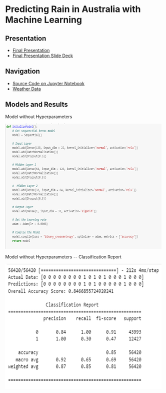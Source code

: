 # Predicting Rain in Australia with Machine Learning

## Presentation
<ul>
	<li><a href="https://drive.google.com/file/d/1wKOLgBfgVbBIzNjm5v0Bb40ZcPuOenvl/view?usp=sharing" target="_blank">Final Presentation</a></li>
	<li><a href="https://docs.google.com/presentation/d/19yF-Agj6ZCcrFiVaeJ421IUeNZbz5jEHNCNFmDedbP8/edit?usp=sharing" target="_blank">Final Presentation Slide Deck</a></li>
</ul>

## Navigation
+ <a href="https://github.com/behnke2424/ai-mjbehnke/blob/master/final/Predicting%20Rain%20in%20Australia%20.ipynb" target="_blank">Source Code on Jupyter Notebook</a>
+ <a href="https://github.com/behnke2424/ai-mjbehnke/blob/master/final/weatherAUS.csv" target="_blank">Weather Data</a>

## Models and Results
<p>Model without Hyperparameters</p>
<img width = "500" height= "400" src="ResultsAndModels/NoHyperparameters.PNG">
<br>
<p>Model without Hyperparameters -- Classification Report</p>
<img width = "500" height= "400" src="ResultsAndModels/BeforeHyperParameters.PNG">
